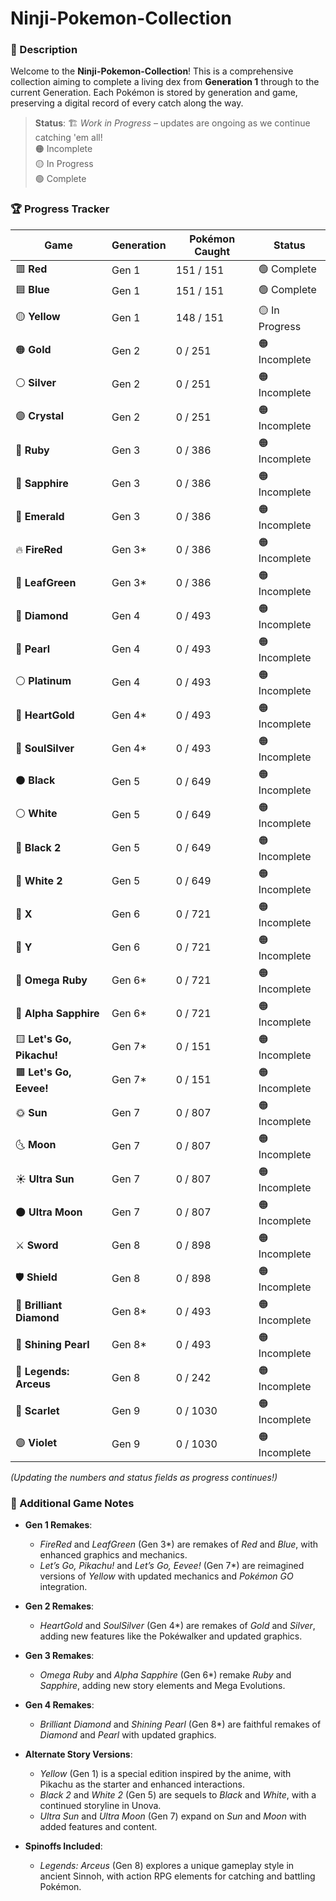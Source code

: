 # Ninji-Pokemon-Collection

### 📜 Description
Welcome to the **Ninji-Pokemon-Collection**! This is a comprehensive collection aiming to complete a living dex from **Generation 1** through to the current Generation. Each Pokémon is stored by generation and game, preserving a digital record of every catch along the way.

> **Status**: 🏗️ *Work in Progress* – updates are ongoing as we continue catching 'em all!  
> 🟠 Incomplete  
> 🟡 In Progress  
> 🟢 Complete  

### 🏆 Progress Tracker

| Game                   | Generation | Pokémon Caught | Status        |
|------------------------|------------|----------------|---------------|
| 🟥 **Red**             | Gen 1      | 151 / 151      | 🟢 Complete    |
| 🟦 **Blue**            | Gen 1      | 151 / 151       | 🟢 Complete  |
| 🟡 **Yellow**          | Gen 1      | 148 / 151        | 🟡 In Progress  |
| 🟠 **Gold**            | Gen 2      | 0 / 251        | 🟠 Incomplete  |
| ⚪ **Silver**          | Gen 2      | 0 / 251        | 🟠 Incomplete  |
| 🟣 **Crystal**         | Gen 2      | 0 / 251        | 🟠 Incomplete  |
| 🔴 **Ruby**            | Gen 3      | 0 / 386        | 🟠 Incomplete  |
| 🔵 **Sapphire**        | Gen 3      | 0 / 386        | 🟠 Incomplete  |
| 💚 **Emerald**         | Gen 3      | 0 / 386        | 🟠 Incomplete  |
| 🔥 **FireRed**         | Gen 3*     | 0 / 386        | 🟠 Incomplete  |
| 🍃 **LeafGreen**       | Gen 3*     | 0 / 386        | 🟠 Incomplete  |
| 💎 **Diamond**         | Gen 4      | 0 / 493        | 🟠 Incomplete  |
| 🐚 **Pearl**           | Gen 4      | 0 / 493        | 🟠 Incomplete  |
| ⚪ **Platinum**        | Gen 4      | 0 / 493        | 🟠 Incomplete  |
| 🧡 **HeartGold**       | Gen 4*     | 0 / 493        | 🟠 Incomplete  |
| 🌌 **SoulSilver**      | Gen 4*     | 0 / 493        | 🟠 Incomplete  |
| ⚫ **Black**            | Gen 5      | 0 / 649        | 🟠 Incomplete  |
| ⚪ **White**            | Gen 5      | 0 / 649        | 🟠 Incomplete  |
| 🖤 **Black 2**         | Gen 5      | 0 / 649        | 🟠 Incomplete  |
| 🤍 **White 2**         | Gen 5      | 0 / 649        | 🟠 Incomplete  |
| 💙 **X**               | Gen 6      | 0 / 721        | 🟠 Incomplete  |
| 💛 **Y**               | Gen 6      | 0 / 721        | 🟠 Incomplete  |
| 🔴 **Omega Ruby**      | Gen 6*     | 0 / 721        | 🟠 Incomplete  |
| 🔵 **Alpha Sapphire**  | Gen 6*     | 0 / 721        | 🟠 Incomplete  |
| 🟨 **Let's Go, Pikachu!** | Gen 7*  | 0 / 151        | 🟠 Incomplete  |
| 🟫 **Let's Go, Eevee!**   | Gen 7*  | 0 / 151        | 🟠 Incomplete  |
| 🌞 **Sun**             | Gen 7      | 0 / 807        | 🟠 Incomplete  |
| 🌜 **Moon**            | Gen 7      | 0 / 807        | 🟠 Incomplete  |
| ☀️ **Ultra Sun**       | Gen 7      | 0 / 807        | 🟠 Incomplete  |
| 🌑 **Ultra Moon**      | Gen 7      | 0 / 807        | 🟠 Incomplete  |
| ⚔️ **Sword**           | Gen 8      | 0 / 898        | 🟠 Incomplete  |
| 🛡️ **Shield**          | Gen 8      | 0 / 898        | 🟠 Incomplete  |
| 💎 **Brilliant Diamond**| Gen 8*    | 0 / 493        | 🟠 Incomplete  |
| 💖 **Shining Pearl**    | Gen 8*    | 0 / 493        | 🟠 Incomplete  |
| 🌌 **Legends: Arceus**  | Gen 8     | 0 / 242        | 🟠 Incomplete  |
| 🔴 **Scarlet**         | Gen 9      | 0 / 1030       | 🟠 Incomplete  |
| 🟣 **Violet**          | Gen 9      | 0 / 1030       | 🟠 Incomplete  |


*(Updating the numbers and status fields as progress continues!)*

### 📝 Additional Game Notes

- **Gen 1 Remakes**:
  - *FireRed* and *LeafGreen* (Gen 3*) are remakes of *Red* and *Blue*, with enhanced graphics and mechanics.
  - *Let’s Go, Pikachu!* and *Let’s Go, Eevee!* (Gen 7*) are reimagined versions of *Yellow* with updated mechanics and *Pokémon GO* integration.

- **Gen 2 Remakes**:
  - *HeartGold* and *SoulSilver* (Gen 4*) are remakes of *Gold* and *Silver*, adding new features like the Pokéwalker and updated graphics.

- **Gen 3 Remakes**:
  - *Omega Ruby* and *Alpha Sapphire* (Gen 6*) remake *Ruby* and *Sapphire*, adding new story elements and Mega Evolutions.

- **Gen 4 Remakes**:
  - *Brilliant Diamond* and *Shining Pearl* (Gen 8*) are faithful remakes of *Diamond* and *Pearl* with updated graphics.

- **Alternate Story Versions**:
  - *Yellow* (Gen 1) is a special edition inspired by the anime, with Pikachu as the starter and enhanced interactions.
  - *Black 2* and *White 2* (Gen 5) are sequels to *Black* and *White*, with a continued storyline in Unova.
  - *Ultra Sun* and *Ultra Moon* (Gen 7) expand on *Sun* and *Moon* with added features and content.

- **Spinoffs Included**:
  - *Legends: Arceus* (Gen 8) explores a unique gameplay style in ancient Sinnoh, with action RPG elements for catching and battling Pokémon.
